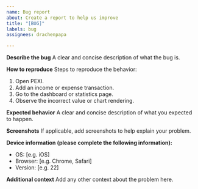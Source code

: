 ```yaml
---
name: Bug report
about: Create a report to help us improve
title: "[BUG]"
labels: bug
assignees: drachenpapa

---
```


**Describe the bug**
A clear and concise description of what the bug is.

**How to reproduce**
Steps to reproduce the behavior:
1. Open PEXI.
2. Add an income or expense transaction.
3. Go to the dashboard or statistics page.
4. Observe the incorrect value or chart rendering.

**Expected behavior**
A clear and concise description of what you expected to happen.

**Screenshots**
If applicable, add screenshots to help explain your problem.

**Device information (please complete the following information):**
- OS: [e.g. iOS]
- Browser: [e.g. Chrome, Safari]
- Version: [e.g. 22]

**Additional context**
Add any other context about the problem here.
